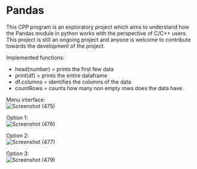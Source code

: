 # Pandas
This CPP program is an exploratory project which aims to understand how the Pandas module in python works with the perspective of C/C++ users.
This project is still an ongoing project and anyone is welcome to contribute towards the development of the project.

Implemented functions:
* head(number) = prints the first few data
* print(df) = prints the entire dataframe
* df.columns = identifies the columns of the data
* countRows = counts how many non empty rows does the data have.

Menu interface:<br/>
![Screenshot (475)](https://user-images.githubusercontent.com/89509753/225210488-a3be3fa1-702d-4458-aeda-c8eef4679f4e.png)

Option 1:<br/>
![Screenshot (476)](https://user-images.githubusercontent.com/89509753/225210506-ae4be130-18f7-43e6-90ca-173dd74aed3b.png)

Option 2:<br/>
![Screenshot (477)](https://user-images.githubusercontent.com/89509753/225210521-041df9b3-4d8e-4dff-a172-b0f7edd19e82.png)

Option 3:<br/>
![Screenshot (479)](https://user-images.githubusercontent.com/89509753/225210536-685d8266-af6a-4aa9-9a98-163081fbbc11.png)

